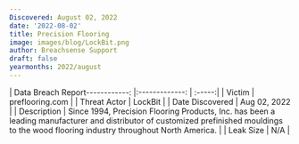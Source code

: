 ```yaml
---
Discovered: August 02, 2022
date: '2022-08-02'
title: Precision Flooring
image: images/blog/LockBit.png
author: Breachsense Support
draft: false
yearmonths: 2022/august
---
```


| Data Breach Report------------:     |:-------------:    | :-----:|
| Victim      | preflooring.com      | 
| Threat Actor      | LockBit      | 
| Date Discovered      | Aug 02, 2022      | 
| Description      | Since 1994, Precision Flooring Products, Inc. has been a leading manufacturer and distributor of customized prefinished mouldings to the wood flooring industry throughout North America.      | 
| Leak Size      | N/A      | 

